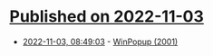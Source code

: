 # [Published on 2022-11-03](index.md)

* [2022-11-03, 08:49:03](https://news.ycombinator.com/item?id=33448518) - [WinPopup (2001)](https://susam.net/maze/winpopup.html)

